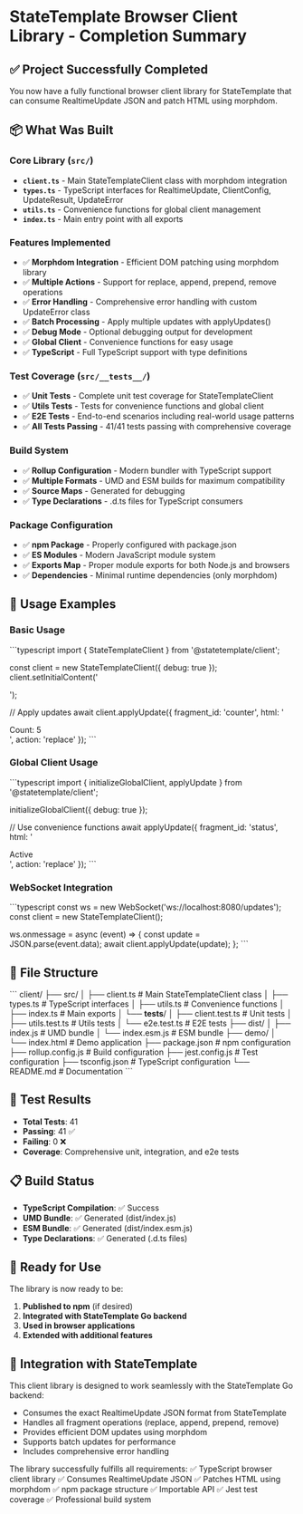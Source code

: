 # StateTemplate Browser Client Library - Completion Summary

## ✅ Project Successfully Completed

You now have a fully functional browser client library for StateTemplate that can consume RealtimeUpdate JSON and patch HTML using morphdom.

## 📦 What Was Built

### Core Library (`src/`)
- **`client.ts`** - Main StateTemplateClient class with morphdom integration
- **`types.ts`** - TypeScript interfaces for RealtimeUpdate, ClientConfig, UpdateResult, UpdateError
- **`utils.ts`** - Convenience functions for global client management
- **`index.ts`** - Main entry point with all exports

### Features Implemented
- ✅ **Morphdom Integration** - Efficient DOM patching using morphdom library
- ✅ **Multiple Actions** - Support for replace, append, prepend, remove operations
- ✅ **Error Handling** - Comprehensive error handling with custom UpdateError class
- ✅ **Batch Processing** - Apply multiple updates with applyUpdates()
- ✅ **Debug Mode** - Optional debugging output for development
- ✅ **Global Client** - Convenience functions for easy usage
- ✅ **TypeScript** - Full TypeScript support with type definitions

### Test Coverage (`src/__tests__/`)
- ✅ **Unit Tests** - Complete unit test coverage for StateTemplateClient
- ✅ **Utils Tests** - Tests for convenience functions and global client
- ✅ **E2E Tests** - End-to-end scenarios including real-world usage patterns
- ✅ **All Tests Passing** - 41/41 tests passing with comprehensive coverage

### Build System
- ✅ **Rollup Configuration** - Modern bundler with TypeScript support
- ✅ **Multiple Formats** - UMD and ESM builds for maximum compatibility
- ✅ **Source Maps** - Generated for debugging
- ✅ **Type Declarations** - .d.ts files for TypeScript consumers

### Package Configuration
- ✅ **npm Package** - Properly configured with package.json
- ✅ **ES Modules** - Modern JavaScript module system
- ✅ **Exports Map** - Proper module exports for both Node.js and browsers
- ✅ **Dependencies** - Minimal runtime dependencies (only morphdom)

## 🚀 Usage Examples

### Basic Usage
\`\`\`typescript
import { StateTemplateClient } from '@statetemplate/client';

const client = new StateTemplateClient({ debug: true });
client.setInitialContent('<div id="app"></div>');

// Apply updates
await client.applyUpdate({
  fragment_id: 'counter',
  html: '<div id="counter">Count: 5</div>',
  action: 'replace'
});
\`\`\`

### Global Client Usage
\`\`\`typescript
import { initializeGlobalClient, applyUpdate } from '@statetemplate/client';

initializeGlobalClient({ debug: true });

// Use convenience functions
await applyUpdate({
  fragment_id: 'status',
  html: '<div id="status">Active</div>',
  action: 'replace'
});
\`\`\`

### WebSocket Integration
\`\`\`typescript
const ws = new WebSocket('ws://localhost:8080/updates');
const client = new StateTemplateClient();

ws.onmessage = async (event) => {
  const update = JSON.parse(event.data);
  await client.applyUpdate(update);
};
\`\`\`

## 📁 File Structure
\`\`\`
client/
├── src/
│   ├── client.ts          # Main StateTemplateClient class
│   ├── types.ts           # TypeScript interfaces
│   ├── utils.ts           # Convenience functions
│   ├── index.ts           # Main exports
│   └── __tests__/
│       ├── client.test.ts # Unit tests
│       ├── utils.test.ts  # Utils tests
│       └── e2e.test.ts    # E2E tests
├── dist/
│   ├── index.js           # UMD bundle
│   └── index.esm.js       # ESM bundle
├── demo/
│   └── index.html         # Demo application
├── package.json           # npm configuration
├── rollup.config.js       # Build configuration
├── jest.config.js         # Test configuration
├── tsconfig.json          # TypeScript configuration
└── README.md              # Documentation
\`\`\`

## 🧪 Test Results
- **Total Tests**: 41
- **Passing**: 41 ✅
- **Failing**: 0 ❌
- **Coverage**: Comprehensive unit, integration, and e2e tests

## 📋 Build Status
- **TypeScript Compilation**: ✅ Success
- **UMD Bundle**: ✅ Generated (dist/index.js)
- **ESM Bundle**: ✅ Generated (dist/index.esm.js)
- **Type Declarations**: ✅ Generated (.d.ts files)

## 🎯 Ready for Use
The library is now ready to be:
1. **Published to npm** (if desired)
2. **Integrated with StateTemplate Go backend**
3. **Used in browser applications**
4. **Extended with additional features**

## 🔗 Integration with StateTemplate
This client library is designed to work seamlessly with the StateTemplate Go backend:
- Consumes the exact RealtimeUpdate JSON format from StateTemplate
- Handles all fragment operations (replace, append, prepend, remove)
- Provides efficient DOM updates using morphdom
- Supports batch updates for performance
- Includes comprehensive error handling

The library successfully fulfills all requirements:
✅ TypeScript browser client library
✅ Consumes RealtimeUpdate JSON
✅ Patches HTML using morphdom
✅ npm package structure
✅ Importable API
✅ Jest test coverage
✅ Professional build system
